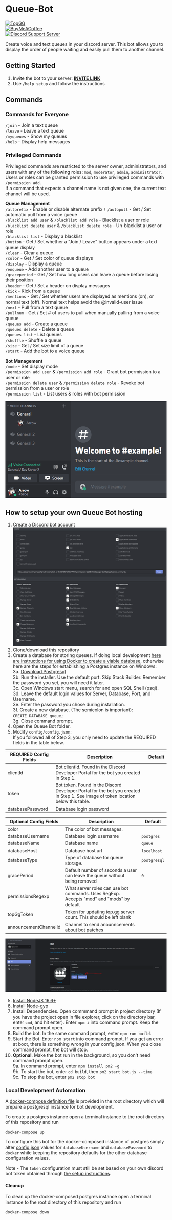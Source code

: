  
# Queue-Bot  
  
[![TopGG](https://top.gg/api/widget/status/679018301543677959.svg?noavatar=true)](https://top.gg/bot/679018301543677959)  
[![BuyMeACoffee](https://img.shields.io/badge/BuyMeACoffee-Donate-ff9004.svg?logo=CoffeeScript&style=flat-square)](https://www.buymeacoffee.com/Arroww)  
[![Discord Support Server](https://img.shields.io/discord/678645128755150863?label=Discord&style=flat-square)](https://discord.gg/RbmfnP3)  
  
Create voice and text queues in your discord server. This bot allows you to display the order of people waiting and easily pull them to another channel.  
  
## Getting Started  
1. Invite the bot to your server: **[INVITE LINK](https://discord.com/oauth2/authorize?client_id=679018301543677959&permissions=2232511568&scope=bot%20applications.commands)**  
2. Use `/help setup` and follow the instructions  
  
## Commands  
  
### Commands for Everyone  
`/join` - Join a text queue  
`/leave` - Leave a text queue  
`/myqueues` - Show my queues  
`/help` - Display help messages
  
### Privileged Commands  
Privileged commands are restricted to the server owner, administrators, and users with any of the following roles: `mod`, `moderator`, `admin`, `administrator`. Users or roles can be granted permission to use privileged commands with `/permission add`.  
If a command that expects a channel name is not given one, the current text channel will be used.  
  
**Queue Management**  
`/altprefix` - Enable or disable alternate prefix `!`
`/autopull` - Get / Set automatic pull from a voice queue  
`/blacklist add user` & `/blacklist add role` - Blacklist a user or role  
`/blacklist delete user` & `/blacklist delete role` - Un-blacklist a user or role  
`/blacklist list` - Display a blacklist  
`/button` - Get / Set whether a \"Join / Leave\" button appears under a text queue display  
`/clear` - Clear a queue  
`/color` - Get / Set color of queue displays  
`/display` - Display a queue  
`/enqueue` - Add another user to a queue  
`/graceperiod` - Get / Set how long users can leave a queue before losing their position  
`/header` - Get / Set a header on display messages  
`/kick` - Kick from a queue  
`/mentions` - Get / Set whether users are displayed as mentions (on), or normal text (off). Normal text helps avoid the @invalid-user issue  
`/next` - Pull from a text queue  
`/pullnum` - Get / Set # of users to pull when manually pulling from a voice queue  
`/queues add` - Create a queue  
`/queues delete` - Delete a queue  
`/queues list` - List queues  
`/shuffle` - Shuffle a queue  
`/size` - Get / Set size limit of a queue  
`/start` - Add the bot to a voice queue  
  
**Bot Management**  
`/mode` - Set display mode  
`/permission add user` & `/permission add role` - Grant bot permission to a user or role  
`/permission delete user` & `/permission delete role` - Revoke bot permission from a user or role  
`/permission list` - List users & roles with bot permission  
  
![Example of `/start`](docs/example.gif)  
  
## How to setup your own Queue Bot hosting  
1. [Create a Discord bot account](https://discordpy.readthedocs.io/en/latest/discord.html)  
    ![Permissions](docs/permissions.png)  
2. Clone/download this repository  
3. Create a database for storing queues. If doing local development [here are instructions for using Docker to create a viable database](#local-development-automation), otherwise here are the steps for establishing a Postgres instance on Windows:  
	3a. [Download Postgresql](https://www.enterprisedb.com/downloads/postgres-postgresql-downloads)  
	3b. Run the installer. Use the default port. Skip Stack Builder. Remember the password you set, you will need it later.  
	3c. Open Windows start menu, search for and open SQL Shell (psql).  
	3d. Leave the default login values for Server, Database, Port, and Username.  
	3e. Enter the password you chose during installation.  
	3f. Create a new database. (The semicolon is important):  
		`CREATE DATABASE queue;`  
	3g. Close command prompt.  
4. Open the Queue Bot folder.  
5. Modify `config/config.json`:  
	If you followed all of Step 3, you only need to update the REQUIRED fields in the table below.

| REQUIRED Config Fields | Description                                                                                                                       | Default |  
|------------------------|-----------------------------------------------------------------------------------------------------------------------------------|---|  
| clientId               | Bot clientId. Found in the Discord Developer Portal for the bot you created in Step 1.                                            | |
| token                  | Bot token. Found in the Discord Developer Portal for the bot you created in Step 1. See image of token location below this table. | |  
| databasePassword       | Database login password                                                                                                           | |  
  
| Optional Config Fields | Description                                                                                                                       | Default |  
|------------------------|-----------------------------------------------------------------------------------------------------------------------------------|---|  
| color                  | The color of bot messages.                                                                                                        | |  
| databaseUsername		 | Database login username                                                                                                           | `postgres` |  
| databaseName           | Database name                                                                                                                     | `queue` |  
| databaseHost           | Database host url                                                                                                                 | `localhost` |  
| databaseType           | Type of database for queue storage.                                                                                               | `postgresql` |  
| gracePeriod            | Default number of seconds a user can leave the queue without being removed                                                        | `0` |  
| permissionsRegexp      | What server roles can use bot commands. Uses RegExp. Accepts "mod" and "mods" by default                                          | |  
| topGgToken             | Token for updating top.gg server count. This should be left blank                                                                 | |  
| announcementChannelId  | Channel to send anounncements about bot patches                                                                                   | |  
  
![Token Location](docs/token_location.PNG)  
  
5. [Install NodeJS 16.6+](https://discordjs.guide/preparations/#installing-node-js)  
6. [Install Node-gyp](https://github.com/nodejs/node-gyp#installation)  
7. Install Dependencies. Open commmand prompt in project directory (If you have the project open in file explorer, click on the directory bar, enter `cmd`, and hit enter). Enter `npm i` into command prompt. Keep the command prompt open.  
8. Build the bot. In the same command prompt, enter `npm run build`.  
9. Start the Bot. Enter `npm start` into command prompt. If you get an error at boot, there is something wrong in your config.json. When you close command prompt, the bot will stop.  
10.  **Optional**. Make the bot run in the background, so you don't need command prompt open.  
	9a. In command prompt, enter `npm install pm2 -g`  
	9b. To start the bot, enter `cd build`, then `pm2 start bot.js --time`  
	9c. To stop the bot, enter `pm2 stop bot`  
  
### Local Development Automation  
  
A [docker-compose definition file](docker-compose.yml) is provided in the root directory which will prepare a postgresql instance for bot development.  
  
To create a postgres instance open a terminal instance to the root directory of this repository and run  
```  
docker-compose up  
```  
  
To configure this bot for the docker-composed instance of postgres simply alter [config.json](config/config.json) values for ```databaseUsername``` and ```databasePassword``` to ```docker``` while keeping the repository defaults for the other database configuration values.  
  
Note - The ```token``` configuration must still be set based on your own discord bot token obtained through [the setup instructions](#how-to-setup-your-own-queue-bot-hosting).  
  
#### Cleanup  
  
To clean up the docker-composed postgres instance open a terminal instance to the root directory of this repository and run  
```  
docker-compose down  
```  
